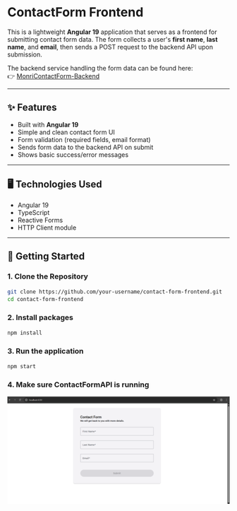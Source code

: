 # ContactForm Frontend

This is a lightweight **Angular 19** application that serves as a frontend for submitting contact form data. The form collects a user's **first name**, **last name**, and **email**, then sends a POST request to the backend API upon submission.

The backend service handling the form data can be found here:  
👉 [MonriContactForm-Backend](https://github.com/kanita-sehic/MonriContactForm-Backend)

---

## ✨ Features

- Built with **Angular 19**
- Simple and clean contact form UI
- Form validation (required fields, email format)
- Sends form data to the backend API on submit
- Shows basic success/error messages

---

## 🖥️ Technologies Used

- Angular 19
- TypeScript
- Reactive Forms
- HTTP Client module

---

## 🚀 Getting Started

### 1. Clone the Repository

```bash
git clone https://github.com/your-username/contact-form-frontend.git
cd contact-form-frontend
```

### 2. Install packages
```bash
npm install
```

### 3. Run the application
```bash
npm start
```

### 4. Make sure ContactFormAPI is running

![Contact Form app](ContactFormApp.png)
